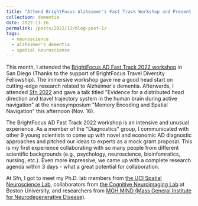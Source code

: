 ```yaml
---
title: "Attend BrightFocus Alzheimer's Fast Track Workshop and Present at Sfn 2022 in San Diego"
collection: dementia
date: 2022-11-16
permalink: /posts/2022/11/blog-post-1/
tags:
  - neuroscience
  - alzheimer's dementia
  - spatial neuroscience
---
```


This month, I attended the [BrightFocus AD Fast Track 2022 workshop](https://www.brightfocus.org/alzheimers-fast-track) in San Diego (Thanks to the support of BrightFocus Travel Diversity Fellowship). The immersive workshop gave me a good head start on cutting-edge research related to Alzheimer's dementia. Afterwards, I attended [Sfn 2022](https://www.sfn.org/meetings/neuroscience-2022) and gave a talk titled "Evidence for a distributed head direction and travel trajectory system in the human brain during active navigation" at the nanosymposium "Memory Encoding and Spatial Navigation" this afternoon (Nov. 16).


The BrightFocus AD Fast Track 2022 workshop is an intensive and unusual experience. As a member of the "Diagnostics" group, I communicated with other 9 young scientists to come up with novel and economic AD diagnostic approaches and pitched our ideas to experts as a mock grant proposal. This is my first experience collaborating with so many people from different scientific backgrounds (e.g., psychology, neuroscience, bioinfomratics, nursing, etc.). Even more impressive, we came up with a complete research agenda within 3 days - what a great potential for collaboration.

At Sfn, I got to meet my Ph.D. lab members from [the UCI Spatial Neuroscience Lab](https://faculty.sites.uci.edu/spatialneuro/our-research/), collaborators from [the Cognitive Neuroimaging Lab](https://sites.bu.edu/cnl/) at Boston University, and researchers from [MGH MIND (Mass General Institute for Neurodegenerative Disease)](https://www.massgeneral.org/neurology/mind).